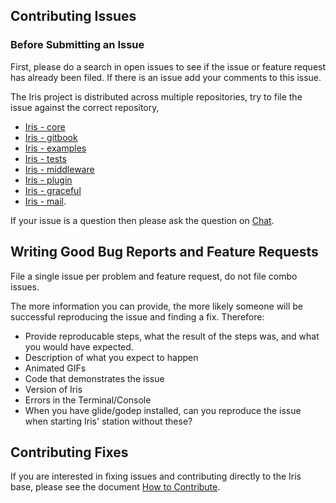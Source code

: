 ## Contributing Issues

### Before Submitting an Issue
First, please do a search in open issues to see if the issue or feature request has already been filed. If there is an issue add your comments to this issue.

The Iris project is distributed across multiple repositories, try to file the issue against the correct repository,

- [Iris - core](https://github.com/kataras/iris/issues?utf8=%E2%9C%93&q=is%3Aopen+is%3Aissue)
- [Iris - gitbook](https://github.com/iris-contrib/gitbook/issues?utf8=%E2%9C%93&q=is%3Aopen+is%3Aissue)
- [Iris - examples](https://github.com/iris-contrib/examples/issues?utf8=%E2%9C%93&q=is%3Aopen+is%3Aissue)
- [Iris - tests](https://github.com/iris-contrib/tests/issues?utf8=%E2%9C%93&q=is%3Aopen+is%3Aissue)
- [Iris - middleware](https://github.com/iris-contrib/middleware/issues?utf8=%E2%9C%93&q=is%3Aopen+is%3Aissue)
- [Iris - plugin](https://github.com/iris-contrib/plugin/issues?utf8=%E2%9C%93&q=is%3Aopen+is%3Aissue)
- [Iris - graceful](https://github.com/iris-contrib/graceful/issues?utf8=%E2%9C%93&q=is%3Aopen+is%3Aissue)
- [Iris - mail](https://github.com/iris-contrib/mail/issues?utf8=%E2%9C%93&q=is%3Aopen+is%3Aissue).


If your issue is a question then please ask the question on [Chat](https://kataras.rocket.chat/channel/iris).

## Writing Good Bug Reports and Feature Requests

File a single issue per problem and feature request, do not file combo issues.

The more information you can provide, the more likely someone will be successful reproducing the issue and finding a fix. Therefore:

* Provide reproducable steps, what the result of the steps was, and what you would have expected.
* Description of what you expect to happen
* Animated GIFs
* Code that demonstrates the issue
* Version of Iris
* Errors in the Terminal/Console
* When you have glide/godep installed, can you reproduce the issue when starting Iris' station without these?

## Contributing Fixes
If you are interested in fixing issues and contributing directly to the Iris base, please see the document [How to Contribute](https://github.com/iris-contrib/wiki/blob/master/How-to-Contribute.md).
